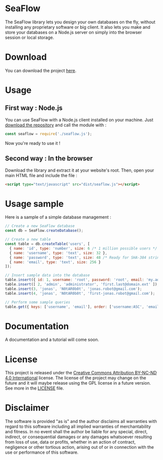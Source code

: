 # SeaFlow

The SeaFlow library lets you design your own databases on the fly, without installing any proprietary software or big client.
It also lets you make and store your databases on a Node.js server on simply into the browser session or local storage.

# Download

You can download the project [here](https://github.com/ClementNerma/SeaFlow/archive/master.zip).

# Usage

## First way : Node.js

You can use SeaFlow with a Node.js client installed on your machine. Just [download the repository](https://github.com/ClementNerma/SeaFlow/archive/master.zip) and call the module with :

```JavaScript
const seaflow = require('./seaflow.js');
```

Now you're ready to use it !

## Second way : In the browser

Download the library and extract it at your website's root. Then, open your main HTML file and include the file :

```HTML
<script type="text/javascript" src="dist/seaflow.js"></script>
```

# Usage sample

Here is a sample of a simple database management :

```JavaScript
// Create a new SeaFlow database
const db = SeaFlow.createDatabase();

// Create a new table
const table = db.createTable('users', [
  { name: 'id', type: 'number', size: 6 /* 1 million possible users */ },
  { name: 'username', type: 'text', size: 32 },
  { name: 'password', type: 'text', size: 48 /* Ready for SHA-384 strings */ },
  { name: 'email', type: 'text', size: 256 }
]);

// Insert sample data into the database
table.insert({ id: 1, username: 'root', password: 'root', email: 'my.admin@server.root' });
table.insert([ 2, 'admin', 'administrator', 'first.last@domain.ext' ]);
table.insert(3, 'jonas', 'N0tAR0b0t', 'jonas.robot@gmail.com');
table.insert(4, 'jonas', 'N0tAR0b0t', 'first-jonas.robot@gmail.com');

// Perform some sample queries
table.get({ keys: ['username', 'email'], order: ['username:ASC', 'email:DESC'] }); // Display all users' and email, sorted
```

# Documentation

A documentation and a tutorial will come soon.

# License

This project is released under the [Creative Commons Attribution BY-NC-ND 4.0 International](https://creativecommons.org/licenses/by-nc-nd/4.0/) license.
The license of the project may change on the future and it will maybe release using the GPL license in a future version.
See more in the [LICENSE](LICENSE.md) file.

# Disclaimer

The software is provided "as is" and the author disclaims all warranties
with regard to this software including all implied warranties of
merchantability and fitness. In no event shall the author be liable for
any special, direct, indirect, or consequential damages or any damages
whatsoever resulting from loss of use, data or profits, whether in an action
of contract, negligence or other tortious action, arising out of or in
connection with the use or performance of this software.